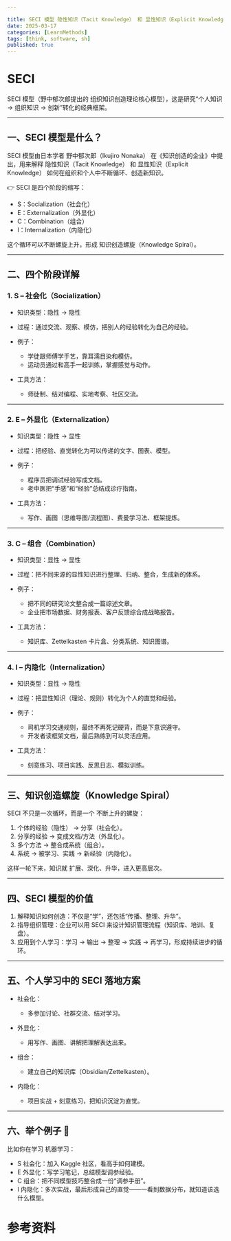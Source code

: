 ```yaml
---

title: SECI 模型 隐性知识（Tacit Knowledge） 和 显性知识（Explicit Knowledge）
date: 2025-03-17
categories: [LearnMethods]
tags: [think, software, sh]
published: true
---
```



# SECI

SECI 模型（野中郁次郎提出的 组织知识创造理论核心模型），这是研究“个人知识 → 组织知识 → 创新”转化的经典框架。

---

## 一、SECI 模型是什么？

SECI 模型由日本学者 野中郁次郎（Ikujiro Nonaka） 在《知识创造的企业》中提出，用来解释 隐性知识（Tacit Knowledge） 和 显性知识（Explicit Knowledge） 如何在组织和个人中不断循环、创造新知识。

👉 SECI 是四个阶段的缩写：

* S：Socialization（社会化）
* E：Externalization（外显化）
* C：Combination（组合）
* I：Internalization（内隐化）

这个循环可以不断螺旋上升，形成 知识创造螺旋（Knowledge Spiral）。

---

## 二、四个阶段详解

### 1. S – 社会化（Socialization）

* 知识类型：隐性 → 隐性
* 过程：通过交流、观察、模仿，把别人的经验转化为自己的经验。
* 例子：

  * 学徒跟师傅学手艺，靠耳濡目染和模仿。
  * 运动员通过和高手一起训练，掌握感觉与动作。
* 工具方法：

  * 师徒制、结对编程、实地考察、社区交流。

---

### 2. E – 外显化（Externalization）

* 知识类型：隐性 → 显性
* 过程：把经验、直觉转化为可以传递的文字、图表、模型。
* 例子：

  * 程序员把调试经验写成文档。
  * 老中医把“手感”和“经验”总结成诊疗指南。
* 工具方法：

  * 写作、画图（思维导图/流程图）、费曼学习法、框架提炼。

---

### 3. C – 组合（Combination）

* 知识类型：显性 → 显性
* 过程：把不同来源的显性知识进行整理、归纳、整合，生成新的体系。
* 例子：

  * 把不同的研究论文整合成一篇综述文章。
  * 企业把市场数据、财务报表、客户反馈综合成战略报告。
* 工具方法：

  * 知识库、Zettelkasten 卡片盒、分类系统、知识图谱。

---

### 4. I – 内隐化（Internalization）

* 知识类型：显性 → 隐性
* 过程：把显性知识（理论、规则）转化为个人的直觉和经验。
* 例子：

  * 司机学习交通规则，最终不再死记硬背，而是下意识遵守。
  * 开发者读框架文档，最后熟练到可以灵活应用。
* 工具方法：

  * 刻意练习、项目实践、反思日志、模拟训练。

---

## 三、知识创造螺旋（Knowledge Spiral）

SECI 不只是一次循环，而是一个 不断上升的螺旋：

1. 个体的经验（隐性） → 分享（社会化）。
2. 分享的经验 → 变成文档/方法（外显化）。
3. 多个方法 → 整合成系统（组合）。
4. 系统 → 被学习、实践 → 新经验（内隐化）。

这样一轮下来，知识就 扩展、深化、升华，进入更高层次。

---

## 四、SECI 模型的价值

1. 解释知识如何创造：不仅是“学”，还包括“传播、整理、升华”。
2. 指导组织管理：企业可以用 SECI 来设计知识管理流程（知识库、培训、复盘）。
3. 应用到个人学习：学习 → 输出 → 整理 → 实践 → 再学习，形成持续进步的循环。

---

## 五、个人学习中的 SECI 落地方案

* 社会化：

  * 多参加讨论、社群交流、结对学习。
* 外显化：

  * 用写作、画图、讲解把理解表达出来。
* 组合：

  * 建立自己的知识库（Obsidian/Zettelkasten）。
* 内隐化：

  * 项目实战 + 刻意练习，把知识沉淀为直觉。

---

## 六、举个例子 🌟

比如你在学习 机器学习：

* S 社会化：加入 Kaggle 社区，看高手如何建模。
* E 外显化：写学习笔记，总结模型调参经验。
* C 组合：把不同模型技巧整合成一份“调参手册”。
* I 内隐化：多次实战，最后形成自己的直觉——一看到数据分布，就知道该选什么模型。


# 参考资料


